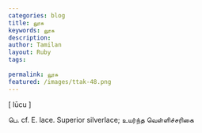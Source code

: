 ```yaml
---
categories: blog
title: லூசு
keywords: லூசு
description: 
author: Tamilan
layout: Ruby
tags: 
 
permalink: லூசு
featured: /images/ttak-48.png
---
```

  
[ lūcu ]  
  
பெ. cf. E. lace. Superior silverlace; உயர்ந்த வெள்ளிச்சரிகை